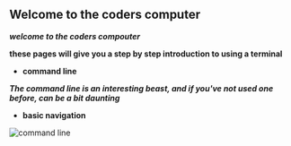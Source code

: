 ## Welcome to the coders computer
**_welcome to the coders compouter_**


 **these pages will give you a step by step introduction to using a terminal**
- **command line**

**_The command line is an interesting beast, and if you've not used one before, can be a bit daunting_**
- **basic navigation**

![command line](https://www.nuke.build/images/command-line.png)
